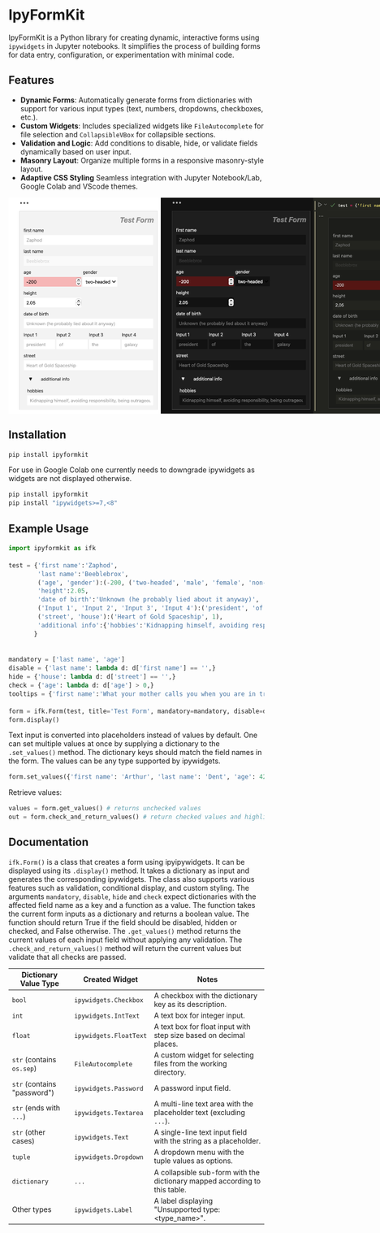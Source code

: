# IpyFormKit

IpyFormKit is a Python library for creating dynamic, interactive forms using `ipywidgets` in Jupyter notebooks. It simplifies the process of building forms for data entry, configuration, or experimentation with minimal code.

## Features

- **Dynamic Forms**: Automatically generate forms from dictionaries with support for various input types (text, numbers, dropdowns, checkboxes, etc.).
- **Custom Widgets**: Includes specialized widgets like `FileAutocomplete` for file selection and `CollapsibleVBox` for collapsible sections.
- **Validation and Logic**: Add conditions to disable, hide, or validate fields dynamically based on user input.
- **Masonry Layout**: Organize multiple forms in a responsive masonry-style layout.
- **Adaptive CSS Styling** Seamless integration with Jupyter Notebook/Lab, Google Colab and VScode themes.

<div style="display: flex; justify-content: space-around;">
  <img src="https://raw.githubusercontent.com/RMHoppe/IpyFormKit/refs/heads/main/images/jupyterlab-light.png" alt="Jupyter Lab Light Example" width="300">
  <img src="https://raw.githubusercontent.com/RMHoppe/IpyFormKit/refs/heads/main/images/jupyterlab-dark.png" alt="Jupyter Lab Dark Example" width="300">
  <img src="https://raw.githubusercontent.com/RMHoppe/IpyFormKit/refs/heads/main/images/vscode.png" alt="VSCode Example" width="300">
  <img src="https://raw.githubusercontent.com/RMHoppe/IpyFormKit/refs/heads/main/images/googlecolab.png" alt="Google Colab Example" width="300">
</div>


## Installation
```bash
pip install ipyformkit
```

For use in Google Colab one currently needs to downgrade ipywidgets as widgets are not displayed otherwise.
```bash
pip install ipyformkit
pip install "ipywidgets>=7,<8"
```

## Example Usage
```python
import ipyformkit as ifk

test = {'first name':'Zaphod',
        'last name':'Beeblebrox',
        ('age', 'gender'):(-200, ('two-headed', 'male', 'female', 'non-binary')),
        'height':2.05,
        'date of birth':'Unknown (he probably lied about it anyway)',
        ('Input 1', 'Input 2', 'Input 3', 'Input 4'):('president', 'of', 'the', 'galaxy'),
        ('street', 'house'):('Heart of Gold Spaceship', 1),
        'additional info':{'hobbies':'Kidnapping himself, avoiding responsibility, being outrageous',}
       }


mandatory = ['last name', 'age']
disable = {'last name': lambda d: d['first name'] == '',}
hide = {'house': lambda d: d['street'] == '',}
check = {'age': lambda d: d['age'] > 0,}
tooltips = {'first name':'What your mother calls you when you are in trouble.'}

form = ifk.Form(test, title='Test Form', mandatory=mandatory, disable=disable, hide=hide, check=check, tooltips=tooltips, max_width=400)
form.display()
```

Text input is converted into placeholders instead of values by default. One can set multiple values at once by supplying a dictionary to the `.set_values()` method. The dictionary keys should match the field names in the form. The values can be any type supported by ipywidgets.

```python
form.set_values({'first name': 'Arthur', 'last name': 'Dent', 'age': 42})
```

Retrieve values:
```python
values = form.get_values() # returns unchecked values
out = form.check_and_return_values() # return checked values and highlights missing mandatory inputs
```

## Documentation
`ifk.Form()` is a class that creates a form using ipyipywidgets. It can be displayed using its `.display()` method. It takes a dictionary as input and generates the corresponding ipywidgets. The class also supports various features such as validation, conditional display, and custom styling. The arguments `mandatory`, `disable`, `hide` and `check` expect dictionaries with the affected field name as a key and a function as a value. The function takes the current form inputs as a dictionary and returns a boolean value. The function should return True if the field should be disabled, hidden or checked, and False otherwise. The `.get_values()` method returns the current values of each input field without applying any validation. The `.check_and_return_values()` method will return the current values but validate that all checks are passed.

| **Dictionary Value Type**   | **Created Widget**       | **Notes**                                                                  |
|-----------------------------|--------------------------|----------------------------------------------------------------------------|
| `bool`                      | `ipywidgets.Checkbox`    | A checkbox with the dictionary key as its description.                     |
| `int`                       | `ipywidgets.IntText`     | A text box for integer input.                                              |
| `float`                     | `ipywidgets.FloatText`   | A text box for float input with step size based on decimal places.         |
| `str` (contains `os.sep`)   | `FileAutocomplete`       | A custom widget for selecting files from the working directory.            |
| `str` (contains "password") | `ipywidgets.Password`    | A password input field.                                                    |
| `str` (ends with `...`)     | `ipywidgets.Textarea`    | A multi-line text area with the placeholder text (excluding `...`).        |
| `str` (other cases)         | `ipywidgets.Text`        | A single-line text input field with the string as a placeholder.           |
| `tuple`                     | `ipywidgets.Dropdown`    | A dropdown menu with the tuple values as options.                          |
| `dictionary`                | `...`                    | A collapsible sub-form with the dictionary mapped according to this table. |
| Other types                 | `ipywidgets.Label`       | A label displaying "Unsupported type: <type_name>".                        |